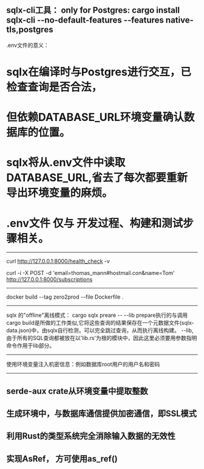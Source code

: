 sqlx-cli工具：
only for Postgres:
    cargo install sqlx-cli --no-default-features --features native-tls,postgres
----------------------------------------------------------------------------------------

.env文件的意义：
# sqlx在编译时与Postgres进行交互，已检查查询是否合法，
# 但依赖DATABASE_URL环境变量确认数据库的位置。
# sqlx将从.env文件中读取DATABASE_URL,省去了每次都要重新导出环境变量的麻烦。
# .env文件 仅与 开发过程、构建和测试步骤相关。
-----------------------------------------------------------------------------------------

curl http://127.0.0.1:8000/health_check -v

curl -i -X POST -d 'email=thomas_mann#hostmail.con&name=Tom' http://127.0.0.1:8000/subscriptions

-----------------------------------------------------------------------------------------
docker build --tag zero2prod --file Dockerfile .

----------------------------------------------------------------------------------------------
sqlx 的"offline"离线模式：
    cargo sqlx preare -- --lib
    prepare执行的与调用cargo build是所做的工作类似,它将这些查询的结果保存在一个元数据文件(sqlx-data.json)中，由sqlx自行检测，可以完全跳过查询，从而执行离线构建。
    --lib, 由于所有的SQL查询都被放在以'lib.rs'为根的模块中，因此这里必须要用参数指明命令作用于lib部分。

------------------------------------------------------------------------------------------------

使用环境变量注入机密信息：例如数据库root用户的用户名和密码

-------------------------------------------------------------------------------------------------
serde-aux crate从环境变量中提取整数
--------------------------------------------------------------------------------------------------
生成环境中，与数据库通信提供加密通信，即SSL模式
-----------------------------------------------------------------------------------------------
利用Rust的类型系统完全消除输入数据的无效性
------------------------------------------------------------------------------------------------
实现AsRef<str>， 方可使用as_ref()
------------------------------------------------------------------------------------------------